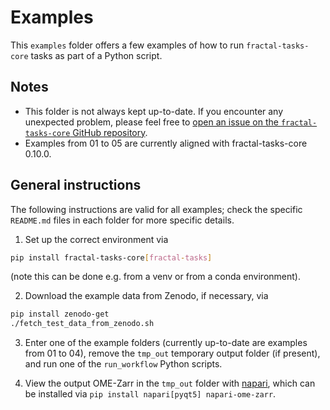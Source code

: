 # Examples

This `examples` folder offers a few examples of how to run `fractal-tasks-core`
tasks as part of a Python script.

## Notes

* This folder is not always kept up-to-date. If you encounter any unexpected
  problem, please feel free to [open an issue on the `fractal-tasks-core`
GitHub
repository](https://github.com/fractal-analytics-platform/fractal-tasks-core/issues/new/choose).
* Examples from 01 to 05 are currently aligned with fractal-tasks-core 0.10.0.

## General instructions

The following instructions are valid for all examples; check the specific
`README.md` files in each folder for more specific details.

1. Set up the correct environment via
```bash
pip install fractal-tasks-core[fractal-tasks]
```
(note this can be done e.g. from a venv or from a conda environment).

2. Download the example data from Zenodo, if necessary, via
```bash
pip install zenodo-get
./fetch_test_data_from_zenodo.sh
```

3. Enter one of the example folders (currently up-to-date are examples from 01
   to 04), remove the `tmp_out` temporary output folder (if present), and run
    one of the `run_workflow` Python scripts.

4. View the output OME-Zarr in the `tmp_out` folder with
   [napari](https://napari.org), which can be installed via `pip install
   napari[pyqt5] napari-ome-zarr`.
